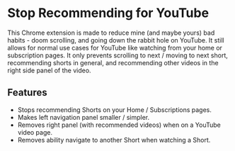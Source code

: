 # Stop Recommending for YouTube
 This Chrome extension is made to reduce mine (and maybe yours) bad habits - doom scrolling, and going down the rabbit hole on YouTube. It still allows for normal use cases for YouTube like watching from your home or subscription pages. It only prevents scrolling to next / moving to next short, recommending shorts in general, and recommending other videos in the right side panel of the video. 

## Features
* Stops recommending Shorts on your Home / Subscriptions pages.
* Makes left navigation panel smaller / simpler.
* Removes right panel (with recommended videos) when on a YouTube video page.
* Removes ability navigate to another Short when watching a Short.  